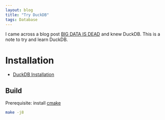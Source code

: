 ```yaml
---
layout: blog
title: "Try DuckDB"
tags: Database
---
```


I came across a blog post [BIG DATA IS DEAD](https://motherduck.com/blog/big-data-is-dead/) and knew DuckDB.
This is a note to try and learn DuckDB.
<!--end_excerpt-->

# Installation
- [DuckDB Installation](https://duckdb.org/docs/installation/)
## Build
Prerequisite: install [cmake](https://cmake.org/)

```sh
make -j8
```

